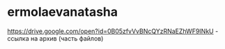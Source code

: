 # ermolaevanatasha

https://drive.google.com/open?id=0B05zfvVvBNcQYzRNaEZhWF9INkU - ссылка на архив (часть файлов)
